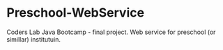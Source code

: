 # Preschool-WebService
Coders Lab Java Bootcamp - final project. Web service for preschool (or simillar) institutuin.
